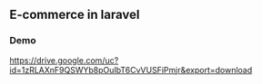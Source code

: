 ## E-commerce in laravel
### Demo


https://drive.google.com/uc?id=1zRLAXnF9QSWYb8pOuIbT6CvVUSFiPmjr&export=download


